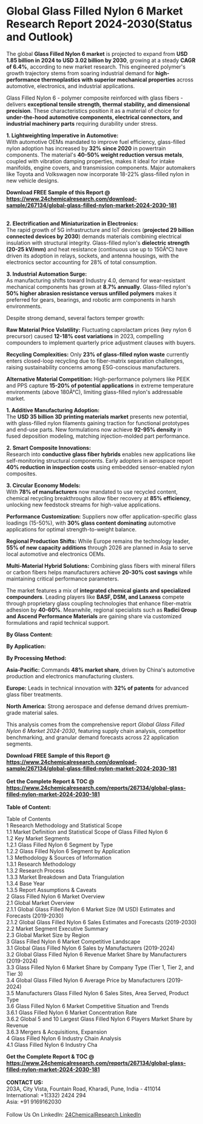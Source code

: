 <h1>Global Glass Filled Nylon 6 Market Research Report 2024-2030(Status and Outlook)</h1><p>The global <strong>Glass Filled Nylon 6 market</strong> is projected to expand from <strong>USD 1.85 billion in 2024 to USD 3.02 billion by 2030</strong>, growing at a steady <strong>CAGR of 6.4%</strong>, according to new market research. This engineered polymer's growth trajectory stems from soaring industrial demand for <strong>high-performance thermoplastics with superior mechanical properties</strong> across automotive, electronics, and industrial applications.</p><p>Glass Filled Nylon 6 - polymer composite reinforced with glass fibers - delivers <strong>exceptional tensile strength, thermal stability, and dimensional precision</strong>. These characteristics position it as a material of choice for <strong>under-the-hood automotive components, electrical connectors, and industrial machinery parts</strong> requiring durability under stress.</p><p><strong>1. Lightweighting Imperative in Automotive:</strong><br>
With automotive OEMs mandated to improve fuel efficiency, glass-filled nylon adoption has increased by <strong>32% since 2020</strong> in powertrain components. The material's <strong>40-50% weight reduction versus metals</strong>, coupled with vibration damping properties, makes it ideal for intake manifolds, engine covers, and transmission components. Major automakers like Toyota and Volkswagen now incorporate 18-22% glass-filled nylon in new vehicle designs.</p><div><b>Download FREE Sample of this Report @ 
            <a href="https://www.24chemicalresearch.com/download-sample/267134/global-glass-filled-nylon-market-2024-2030-181">
            https://www.24chemicalresearch.com/download-sample/267134/global-glass-filled-nylon-market-2024-2030-181</a></b></div><br><p><strong>2. Electrification and Miniaturization in Electronics:</strong><br>
The rapid growth of 5G infrastructure and IoT devices (<strong>projected 29 billion connected devices by 2030</strong>) demands materials combining electrical insulation with structural integrity. Glass-filled nylon's <strong>dielectric strength (20-25 kV/mm)</strong> and heat resistance (continuous use up to 150Â°C) have driven its adoption in relays, sockets, and antenna housings, with the electronics sector accounting for 28% of total consumption.</p><p><strong>3. Industrial Automation Surge:</strong><br>
As manufacturing shifts toward Industry 4.0, demand for wear-resistant mechanical components has grown at <strong>8.7% annually</strong>. Glass-filled nylon's <strong>50% higher abrasion resistance versus unfilled polymers</strong> makes it preferred for gears, bearings, and robotic arm components in harsh environments.</p><p>Despite strong demand, several factors temper growth:</p><p><strong>Raw Material Price Volatility:</strong> Fluctuating caprolactam prices (key nylon 6 precursor) caused <strong>12-18% cost variations</strong> in 2023, compelling compounders to implement quarterly price adjustment clauses with buyers.</p><p><strong>Recycling Complexities:</strong> Only <strong>23% of glass-filled nylon waste</strong> currently enters closed-loop recycling due to fiber-matrix separation challenges, raising sustainability concerns among ESG-conscious manufacturers.</p><p><strong>Alternative Material Competition:</strong> High-performance polymers like PEEK and PPS capture <strong>15-20% of potential applications</strong> in extreme temperature environments (above 180Â°C), limiting glass-filled nylon's addressable market.</p><p><strong>1. Additive Manufacturing Adoption:</strong><br>
The <strong>USD 35 billion 3D printing materials market</strong> presents new potential, with glass-filled nylon filaments gaining traction for functional prototypes and end-use parts. New formulations now achieve <strong>92-95% density</strong> in fused deposition modeling, matching injection-molded part performance.</p><p><strong>2. Smart Composite Innovations:</strong><br>
Research into <strong>conductive glass fiber hybrids</strong> enables new applications like self-monitoring structural components. Early adopters in aerospace report <strong>40% reduction in inspection costs</strong> using embedded sensor-enabled nylon composites.</p><p><strong>3. Circular Economy Models:</strong><br>
With <strong>78% of manufacturers</strong> now mandated to use recycled content, chemical recycling breakthroughs allow fiber recovery at <strong>85% efficiency</strong>, unlocking new feedstock streams for high-value applications.</p><p><strong>Performance Customization:</strong> Suppliers now offer application-specific glass loadings (15-50%), with <strong>30% glass content dominating</strong> automotive applications for optimal strength-to-weight balance.</p><p><strong>Regional Production Shifts:</strong> While Europe remains the technology leader, <strong>55% of new capacity additions</strong> through 2026 are planned in Asia to serve local automotive and electronics OEMs.</p><p><strong>Multi-Material Hybrid Solutions:</strong> Combining glass fibers with mineral fillers or carbon fibers helps manufacturers achieve <strong>20-30% cost savings</strong> while maintaining critical performance parameters.</p><p>The market features a mix of <strong>integrated chemical giants and specialized compounders</strong>. Leading players like <strong>BASF, DSM, and Lanxess</strong> compete through proprietary glass coupling technologies that enhance fiber-matrix adhesion by <strong>40-60%</strong>. Meanwhile, regional specialists such as <strong>Radici Group and Ascend Performance Materials</strong> are gaining share via customized formulations and rapid technical support.</p><p><strong>By Glass Content:</strong></p><p><strong>By Application:</strong></p><p><strong>By Processing Method:</strong></p><p><strong>Asia-Pacific:</strong> Commands <strong>48% market share</strong>, driven by China's automotive production and electronics manufacturing clusters.</p><p><strong>Europe:</strong> Leads in technical innovation with <strong>32% of patents</strong> for advanced glass fiber treatments.</p><p><strong>North America:</strong> Strong aerospace and defense demand drives premium-grade material sales.</p><p>This analysis comes from the comprehensive report <em>Global Glass Filled Nylon 6 Market 2024-2030</em>, featuring supply chain analysis, competitor benchmarking, and granular demand forecasts across 22 application segments.</p><div><b>Download FREE Sample of this Report @ 
            <a href="https://www.24chemicalresearch.com/download-sample/267134/global-glass-filled-nylon-market-2024-2030-181">
            https://www.24chemicalresearch.com/download-sample/267134/global-glass-filled-nylon-market-2024-2030-181</a></b></div><br><div><b>Get the Complete Report & TOC @ 
            <a href="https://www.24chemicalresearch.com/reports/267134/global-glass-filled-nylon-market-2024-2030-181">
            https://www.24chemicalresearch.com/reports/267134/global-glass-filled-nylon-market-2024-2030-181</a></b></div><br>
            <b>Table of Content:</b><p>Table of Contents<br />
1 Research Methodology and Statistical Scope<br />
1.1 Market Definition and Statistical Scope of Glass Filled Nylon 6<br />
1.2 Key Market Segments<br />
1.2.1 Glass Filled Nylon 6 Segment by Type<br />
1.2.2 Glass Filled Nylon 6 Segment by Application<br />
1.3 Methodology & Sources of Information<br />
1.3.1 Research Methodology<br />
1.3.2 Research Process<br />
1.3.3 Market Breakdown and Data Triangulation<br />
1.3.4 Base Year<br />
1.3.5 Report Assumptions & Caveats<br />
2 Glass Filled Nylon 6 Market Overview<br />
2.1 Global Market Overview<br />
2.1.1 Global Glass Filled Nylon 6 Market Size (M USD) Estimates and Forecasts (2019-2030)<br />
2.1.2 Global Glass Filled Nylon 6 Sales Estimates and Forecasts (2019-2030)<br />
2.2 Market Segment Executive Summary<br />
2.3 Global Market Size by Region<br />
3 Glass Filled Nylon 6 Market Competitive Landscape<br />
3.1 Global Glass Filled Nylon 6 Sales by Manufacturers (2019-2024)<br />
3.2 Global Glass Filled Nylon 6 Revenue Market Share by Manufacturers (2019-2024)<br />
3.3 Glass Filled Nylon 6 Market Share by Company Type (Tier 1, Tier 2, and Tier 3)<br />
3.4 Global Glass Filled Nylon 6 Average Price by Manufacturers (2019-2024)<br />
3.5 Manufacturers Glass Filled Nylon 6 Sales Sites, Area Served, Product Type<br />
3.6 Glass Filled Nylon 6 Market Competitive Situation and Trends<br />
3.6.1 Glass Filled Nylon 6 Market Concentration Rate<br />
3.6.2 Global 5 and 10 Largest Glass Filled Nylon 6 Players Market Share by Revenue<br />
3.6.3 Mergers & Acquisitions, Expansion<br />
4 Glass Filled Nylon 6 Industry Chain Analysis<br />
4.1 Glass Filled Nylon 6 Industry Cha</p><div><b>Get the Complete Report & TOC @ 
            <a href="https://www.24chemicalresearch.com/reports/267134/global-glass-filled-nylon-market-2024-2030-181">
            https://www.24chemicalresearch.com/reports/267134/global-glass-filled-nylon-market-2024-2030-181</a></b></div><br><b>CONTACT US:</b><br>
            203A, City Vista, Fountain Road, Kharadi, Pune, India - 411014<br>
            International: +1(332) 2424 294<br>
            Asia: +91 9169162030 <br><br>
            Follow Us On LinkedIn: <a href="https://www.linkedin.com/company/24chemicalresearch/">24ChemicalResearch LinkedIn</a>